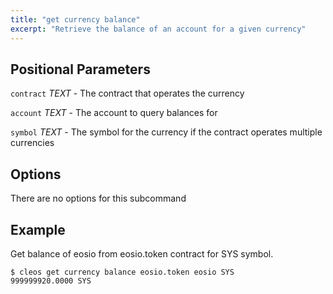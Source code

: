 ```yaml
---
title: "get currency balance"
excerpt: "Retrieve the balance of an account for a given currency"
---
```

## Positional Parameters
`contract` _TEXT_ - The contract that operates the currency

`account` _TEXT_ - The account to query balances for

`symbol` _TEXT_ - The symbol for the currency if the contract operates multiple currencies

## Options
There are no options for this subcommand

## Example
Get balance of eosio from eosio.token contract for SYS symbol. 

```text
$ cleos get currency balance eosio.token eosio SYS
999999920.0000 SYS
```

